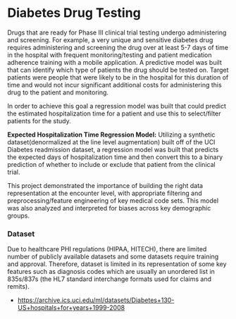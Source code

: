 # Diabetes Drug Testing
Drugs that are ready for Phase III clinical trial testing undergo administering and screening. For example, a very unique and sensitive diabetes drug requires administering and screening the drug over at least 5-7 days of time in the hospital with frequent monitoring/testing and patient medication adherence training with a mobile application. A predictive model was built that can identify which type of patients the drug should be tested on. Target patients were people that were likely to be in the hospital for this duration of time and would not incur significant additional costs for administering this drug to the patient and monitoring.  

In order to achieve this goal a regression model was built that could predict the estimated hospitalization time for a patient and use this to select/filter patients for the study.

**Expected Hospitalization Time Regression Model:** Utilizing a synthetic dataset(denormalized at the line level augmentation) built off of the UCI Diabetes readmission dataset, a regression model was built that predicts the expected days of hospitalization time and then convert this to a binary prediction of whether to include or exclude that patient from the clinical trial.

This project demonstrated the importance of building the right data representation at the encounter level, with appropriate filtering and preprocessing/feature engineering of key medical code sets. This model was also analyzed and interpreted for biases across key demographic groups. 

### Dataset
Due to healthcare PHI regulations (HIPAA, HITECH), there are limited number of publicly available datasets and some datasets require training and approval. Therefore, dataset is limited in its representation of some key features such as diagnosis codes which are usually an unordered list in 835s/837s (the HL7 standard interchange formats used for claims and remits).

- https://archive.ics.uci.edu/ml/datasets/Diabetes+130-US+hospitals+for+years+1999-2008
